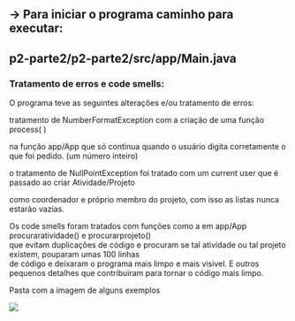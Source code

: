 <h2>-> Para iniciar o programa caminho para executar:</h2>
<h2><div>p2-parte2/p2-parte2/src/app/Main.java</h2></div>
  <h3>Tratamento de erros e code smells:</h3>
  <div> O programa teve as seguintes alterações e/ou tratamento de erros:
    <div><p> tratamento de NumberFormatException com a criação de uma função process( )</div>
      <div> na função app/App que só continua quando o usuário digita corretamente o que foi pedido. (um número inteiro)</div>
        <p><div> o tratamento de NullPointException foi tratado com um current user que é passado ao criar Atividade/Projeto</div>
    <div><p>como coordenador e próprio membro do projeto, com isso as listas nunca estarão vazias.</p></div>
            <p><div> Os code smells foram tratados com funções como a em app/App procuraratividade() e procurarprojeto()</div>
              <div> que evitam duplicações de código e procuram se tal atividade ou tal projeto existem, pouparam umas 100 linhas</div>
                 de código e deixaram o programa mais limpo e mais visivel. E outros pequenos detalhes que contribuiram  para tornar o código mais limpo.
                </div>

<p>Pasta com a imagem de alguns exemplos</p>
<img src="https://github.com/leonardo-vinicius/p2-parte2/blob/tratamento-de-erros/prints/">